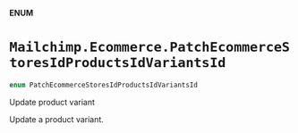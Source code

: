 **ENUM**

# `Mailchimp.Ecommerce.PatchEcommerceStoresIdProductsIdVariantsId`

```swift
enum PatchEcommerceStoresIdProductsIdVariantsId
```

Update product variant

Update a product variant.
